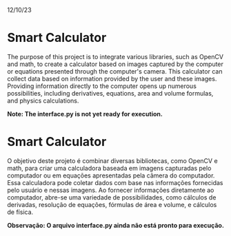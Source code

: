 12/10/23
# Smart Calculator
The purpose of this project is to integrate various libraries, such as OpenCV and math, to create a calculator based on images captured by the computer or equations presented through the computer's camera. This calculator can collect data based on information provided by the user and these images. Providing information directly to the computer opens up numerous possibilities, including derivatives, equations, area and volume formulas, and physics calculations.

**Note: The interface.py is not yet ready for execution.**

# Smart Calculator
O objetivo deste projeto é combinar diversas bibliotecas, como OpenCV e math, para criar uma calculadora baseada em imagens capturadas pelo computador ou em equações apresentadas pela câmera do computador. Essa calculadora pode coletar dados com base nas informações fornecidas pelo usuário e nessas imagens. Ao fornecer informações diretamente ao computador, abre-se uma variedade de possibilidades, como cálculos de derivadas, resolução de equações, fórmulas de área e volume, e cálculos de física.

**Observação: O arquivo interface.py ainda não está pronto para execução.**
